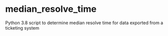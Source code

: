 # median_resolve_time
Python 3.8 script to determine median resolve time for data exported from a ticketing system
